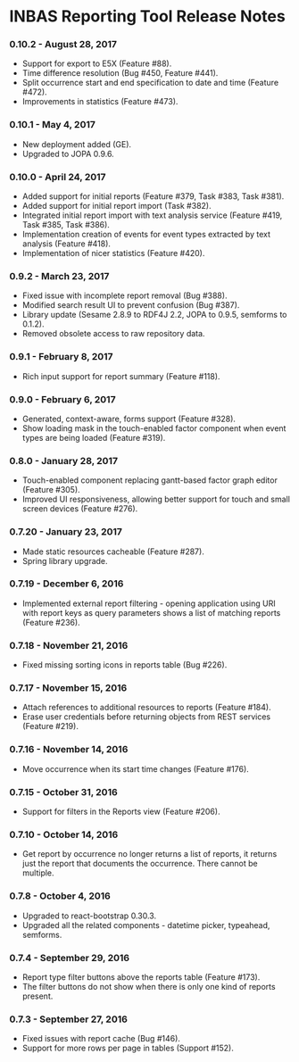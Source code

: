 # INBAS Reporting Tool Release Notes

### 0.10.2 - August 28, 2017
- Support for export to E5X (Feature #88).
- Time difference resolution (Bug #450, Feature #441). 
- Split occurrence start and end specification to date and time (Feature #472).
- Improvements in statistics (Feature #473).

### 0.10.1 - May 4, 2017
- New deployment added (GE).
- Upgraded to JOPA 0.9.6.

### 0.10.0 - April 24, 2017
- Added support for initial reports (Feature #379, Task #383, Task #381).
- Added support for initial report import (Task #382).
- Integrated initial report import with text analysis service (Feature #419, Task #385, Task #386).
- Implementation creation of events for event types extracted by text analysis (Feature #418).
- Implementation of nicer statistics (Feature #420).

### 0.9.2 - March 23, 2017
- Fixed issue with incomplete report removal (Bug #388).
- Modified search result UI to prevent confusion (Bug #387).
- Library update (Sesame 2.8.9 to RDF4J 2.2, JOPA to 0.9.5, semforms to 0.1.2).
- Removed obsolete access to raw repository data.

### 0.9.1 - February 8, 2017
- Rich input support for report summary (Feature #118).

### 0.9.0 - February 6, 2017
- Generated, context-aware, forms support (Feature #328).
- Show loading mask in the touch-enabled factor component when event types are being loaded (Feature #319).

### 0.8.0 - January 28, 2017
- Touch-enabled component replacing gantt-based factor graph editor (Feature #305).
- Improved UI responsiveness, allowing better support for touch and small screen devices (Feature #276).

### 0.7.20 - January 23, 2017
- Made static resources cacheable (Feature #287).
- Spring library upgrade.

### 0.7.19 - December 6, 2016
- Implemented external report filtering - opening application using
URI with report keys as query parameters shows a list of matching reports (Feature #236).

### 0.7.18 - November 21, 2016
- Fixed missing sorting icons in reports table (Bug #226).

### 0.7.17 - November 15, 2016
- Attach references to additional resources to reports (Feature #184).
- Erase user credentials before returning objects from REST services (Feature #219).

### 0.7.16 - November 14, 2016
- Move occurrence when its start time changes (Feature #176).

### 0.7.15 - October 31, 2016
- Support for filters in the Reports view (Feature #206).

### 0.7.10 - October 14, 2016
- Get report by occurrence no longer returns a list of reports, it returns just the report that
documents the occurrence. There cannot be multiple.

### 0.7.8 - October 4, 2016
- Upgraded to react-bootstrap 0.30.3.
- Upgraded all the related components - datetime picker, typeahead, semforms.

### 0.7.4 - September 29, 2016
- Report type filter buttons above the reports table (Feature #173).
- The filter buttons do not show when there is only one kind of reports present.

### 0.7.3 - September 27, 2016
- Fixed issues with report cache (Bug #146).
- Support for more rows per page in tables (Support #152).
